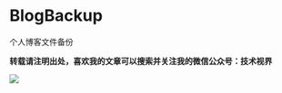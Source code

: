 # BlogBackup

个人博客文件备份

**转载请注明出处，喜欢我的文章可以搜索并关注我的微信公众号：技术视界**

![](https://diycode.b0.upaiyun.com/photo/2017/a3fc893f2cf4d4ab33ac32666d00a793.jpg)